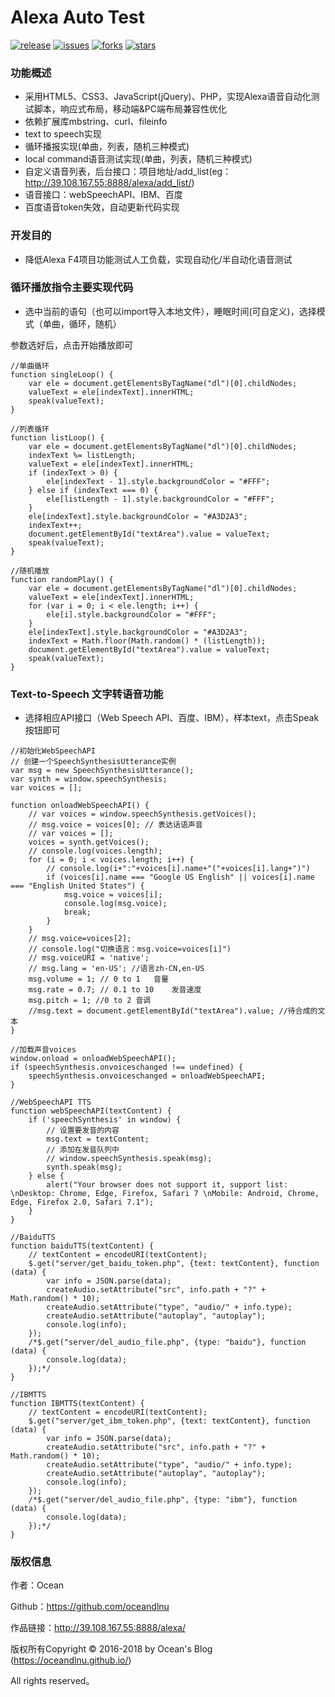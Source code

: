 # Alexa Auto Test

[![release](https://img.shields.io/badge/release-v0.1.0-orange.svg)](https://github.com/oceandlnu/alexa/releases) [![issues](https://img.shields.io/github/issues/oceandlnu/alexa.svg)](https://github.com/oceandlnu/alexa/issues) [![forks](https://img.shields.io/github/forks/oceandlnu/alexa.svg)](https://github.com/oceandlnu/alexa/network) [![stars](https://img.shields.io/github/stars/oceandlnu/alexa.svg)](https://github.com/oceandlnu/alexa/stargazers)

### 功能概述

+ 采用HTML5、CSS3、JavaScript(jQuery)、PHP，实现Alexa语音自动化测试脚本，响应式布局，移动端&PC端布局兼容性优化
+ 依赖扩展库mbstring、curl、fileinfo
+ text to speech实现
+ 循环播报实现(单曲，列表，随机三种模式)
+ local command语音测试实现(单曲，列表，随机三种模式)
+ 自定义语音列表，后台接口：项目地址/add_list(eg：http://39.108.167.55:8888/alexa/add_list/)
+ 语音接口：webSpeechAPI、IBM、百度
+ 百度语音token失效，自动更新代码实现

### 开发目的

+ 降低Alexa F4项目功能测试人工负载，实现自动化/半自动化语音测试

### 循环播放指令主要实现代码

+ 选中当前的语句（也可以import导入本地文件），睡眠时间(可自定义)，选择模式（单曲，循环，随机）

参数选好后，点击开始播放即可

```
//单曲循环
function singleLoop() {
    var ele = document.getElementsByTagName("dl")[0].childNodes;
    valueText = ele[indexText].innerHTML;
    speak(valueText);
}

//列表循环
function listLoop() {
    var ele = document.getElementsByTagName("dl")[0].childNodes;
    indexText %= listLength;
    valueText = ele[indexText].innerHTML;
    if (indexText > 0) {
        ele[indexText - 1].style.backgroundColor = "#FFF";
    } else if (indexText === 0) {
        ele[listLength - 1].style.backgroundColor = "#FFF";
    }
    ele[indexText].style.backgroundColor = "#A3D2A3";
    indexText++;
    document.getElementById("textArea").value = valueText;
    speak(valueText);
}

//随机播放
function randomPlay() {
    var ele = document.getElementsByTagName("dl")[0].childNodes;
    valueText = ele[indexText].innerHTML;
    for (var i = 0; i < ele.length; i++) {
        ele[i].style.backgroundColor = "#FFF";
    }
    ele[indexText].style.backgroundColor = "#A3D2A3";
    indexText = Math.floor(Math.random() * (listLength));
    document.getElementById("textArea").value = valueText;
    speak(valueText);
}
```

### Text-to-Speech 文字转语音功能

+ 选择相应API接口（Web Speech API、百度、IBM），样本text，点击Speak按钮即可

```
//初始化WebSpeechAPI
// 创建一个SpeechSynthesisUtterance实例
var msg = new SpeechSynthesisUtterance();
var synth = window.speechSynthesis;
var voices = [];

function onloadWebSpeechAPI() {
    // var voices = window.speechSynthesis.getVoices();
    // msg.voice = voices[0]; // 表达话语声音
    // var voices = [];
    voices = synth.getVoices();
    // console.log(voices.length);
    for (i = 0; i < voices.length; i++) {
        // console.log(i+":"+voices[i].name+"("+voices[i].lang+")")
        if (voices[i].name === "Google US English" || voices[i].name === "English United States") {
            msg.voice = voices[i];
            console.log(msg.voice);
            break;
        }
    }
    // msg.voice=voices[2];
    // console.log("切换语言：msg.voice=voices[i]")
    // msg.voiceURI = 'native';
    // msg.lang = 'en-US'; //语言zh-CN,en-US
    msg.volume = 1; // 0 to 1	音量
    msg.rate = 0.7; // 0.1 to 10	发音速度
    msg.pitch = 1; //0 to 2	音调
    //msg.text = document.getElementById("textArea").value;	//待合成的文本
}

//加载声音voices
window.onload = onloadWebSpeechAPI();
if (speechSynthesis.onvoiceschanged !== undefined) {
    speechSynthesis.onvoiceschanged = onloadWebSpeechAPI;
}

//WebSpeechAPI TTS
function webSpeechAPI(textContent) {
    if ('speechSynthesis' in window) {
        // 设置要发音的内容
        msg.text = textContent;
        // 添加在发音队列中
        // window.speechSynthesis.speak(msg);
        synth.speak(msg);
    } else {
        alert("Your browser does not support it, support list: \nDesktop: Chrome, Edge, Firefox, Safari 7 \nMobile: Android, Chrome, Edge, Firefox 2.0, Safari 7.1");
    }
}

//BaiduTTS
function baiduTTS(textContent) {
    // textContent = encodeURI(textContent);
    $.get("server/get_baidu_token.php", {text: textContent}, function (data) {
        var info = JSON.parse(data);
        createAudio.setAttribute("src", info.path + "?" + Math.random() * 10);
        createAudio.setAttribute("type", "audio/" + info.type);
        createAudio.setAttribute("autoplay", "autoplay");
        console.log(info);
    });
    /*$.get("server/del_audio_file.php", {type: "baidu"}, function (data) {
        console.log(data);
    });*/
}

//IBMTTS
function IBMTTS(textContent) {
    // textContent = encodeURI(textContent);
    $.get("server/get_ibm_token.php", {text: textContent}, function (data) {
        var info = JSON.parse(data);
        createAudio.setAttribute("src", info.path + "?" + Math.random() * 10);
        createAudio.setAttribute("type", "audio/" + info.type);
        createAudio.setAttribute("autoplay", "autoplay");
        console.log(info);
    });
    /*$.get("server/del_audio_file.php", {type: "ibm"}, function (data) {
        console.log(data);
    });*/
}
```

### 版权信息

作者：Ocean

Github：https://github.com/oceandlnu

作品链接：http://39.108.167.55:8888/alexa/

版权所有Copyright © 2016-2018 by Ocean's Blog (https://oceandlnu.github.io/)

All rights reserved。